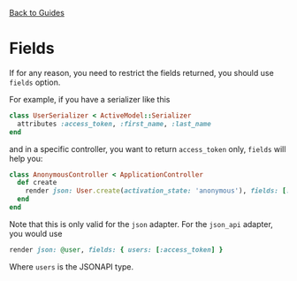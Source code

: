 [Back to Guides](../README.md)

# Fields

If for any reason, you need to restrict the fields returned, you should use `fields` option.

For example, if you have a serializer like this

```ruby
class UserSerializer < ActiveModel::Serializer
  attributes :access_token, :first_name, :last_name
end
```

and in a specific controller, you want to return `access_token` only, `fields` will help you:

```ruby
class AnonymousController < ApplicationController
  def create
    render json: User.create(activation_state: 'anonymous'), fields: [:access_token], status: 201
  end
end
```

Note that this is only valid for the `json` adapter. For the `json_api` adapter, you would use

```ruby
render json: @user, fields: { users: [:access_token] }
```

Where `users` is the JSONAPI type.
